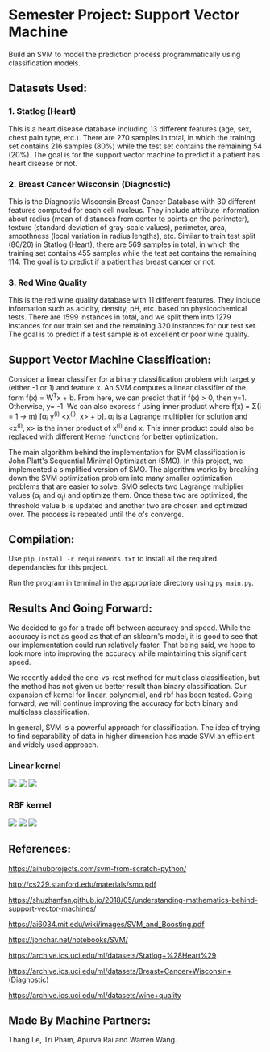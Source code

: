 # Semester Project: Support Vector Machine
Build an SVM to model the prediction process programmatically using classification models.

## Datasets Used:

### 1. Statlog (Heart) 
This is a heart disease database including 13 different features (age, sex, chest pain type, etc.). There are 270 samples in total, in which the training set contains 216 samples (80%) while the test set contains the remaining 54 (20%). The goal is for the support vector machine to predict if a patient has heart disease or not.

### 2. Breast Cancer Wisconsin (Diagnostic)
This is the Diagnostic Wisconsin Breast Cancer Database with 30 different features computed for each cell nucleus. They include attribute information about radius (mean of distances from center to points on the perimeter), texture (standard deviation of gray-scale values), perimeter, area, smoothness (local variation in radius lengths), etc. Similar to train test split (80/20) in Statlog (Heart), there are 569 samples in total, in which the training set contains 455 samples while the test set contains the remaining 114. The goal is to predict if a patient has breast cancer or not.

### 3. Red Wine Quality
This is the red wine quality database with 11 different features. They include information such as acidity, density, pH, etc. based on physicochemical tests. There are 1599 instances in total, and we split them into 1279 instances for our train set and the remaining 320 instances for our test set. The goal is to predict if a test sample is of excellent or poor wine quality.

## Support Vector Machine Classification:

Consider a linear classifier for a binary classification problem with target y (either -1 or 1) and feature x. An SVM computes a linear classifier of the form f(x) = W<sup>T</sup>x + b. From here, we can predict that if f(x) > 0, then y=1. Otherwise, y= -1. We can also express f using inner product where f(x) = &Sigma;(i = 1 -> m) [&alpha;<sub>i</sub> y<sup>(i)</sup> <x<sup>(i)</sup>, x> + b]. &alpha;<sub>i</sub> is a Lagrange multiplier for solution and <x<sup>(i)</sup>, x> is the inner product of x<sup>(i)</sup> and x. This inner product could also be replaced with different Kernel functions for better optimization.

The main algorithm behind the implementation for SVM classification is John Platt's Sequential Minimal Optimization (SMO). In this project, we implemented a simplified version of SMO. The algorithm works by breaking down the SVM optimization problem into many smaller optimization problems that are easier to solve. SMO selects two Lagrange multiplier values (&alpha;<sub>i</sub> and &alpha;<sub>j</sub>) and optimize them. Once these two are optimized, the threshold value b is updated and another two are chosen and optimized over. The process is repeated until the &alpha;'s converge.

## Compilation:

Use `pip install -r requirements.txt` to install all the required dependancies for this project.

Run the program in terminal in the appropriate directory using `py main.py`.

## Results And Going Forward:

We decided to go for a trade off between accuracy and speed. While the accuracy is not as good as that of an sklearn's model, it is good to see that our implementation could run relatively faster. That being said, we hope to look more into improving the accuracy while maintaining this significant speed.

We recently added the one-vs-rest method for multiclass classification, but the method has not given us better result than binary classification. Our expansion of kernel for linear, polynomial, and rbf has been tested. Going forward, we will continue improving the accuracy for both binary and multiclass classification.

In general, SVM is a powerful approach for classification. The idea of trying to find separability of data in higher dimension has made SVM an efficient and widely used approach.

### Linear kernel
![](imgs/heart_linear.PNG)
![](imgs/breast_linear.PNG)
![](imgs/wine_linear.PNG)

### RBF kernel
![](imgs/heart_rbf.PNG)
![](imgs/breast_rbf.PNG)
![](imgs/wine_rbf.PNG)



## References:

https://aihubprojects.com/svm-from-scratch-python/

http://cs229.stanford.edu/materials/smo.pdf

https://shuzhanfan.github.io/2018/05/understanding-mathematics-behind-support-vector-machines/

https://ai6034.mit.edu/wiki/images/SVM_and_Boosting.pdf

https://jonchar.net/notebooks/SVM/

https://archive.ics.uci.edu/ml/datasets/Statlog+%28Heart%29

https://archive.ics.uci.edu/ml/datasets/Breast+Cancer+Wisconsin+(Diagnostic)

https://archive.ics.uci.edu/ml/datasets/wine+quality

## Made By Machine Partners:

Thang Le, Tri Pham, Apurva Rai and Warren Wang.
